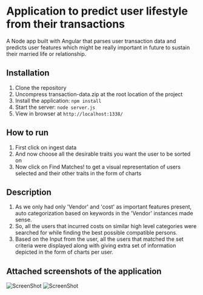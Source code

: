 # Application to predict user lifestyle from their transactions

A Node app built with Angular that parses user transaction data and predicts user features which might be really important in future to sustain their married life or relationship.

## Installation

1. Clone the repository
2. Uncompress transaction-data.zip at the root location of the project
2. Install the application: `npm install`
3. Start the server: `node server.js`
4. View in browser at `http://localhost:1338/`

## How to run
1. First click on ingest data
2. And now choose all the desirable traits you want the user to be sorted on
3. Now click on Find Matches! to get a visual representation of users selected and their other traits in the form of charts

## Description
1. As we only had only 'Vendor' and 'cost' as important features present, auto categorization based on keywords in the 'Vendor' instances made sense.
2. So, all the users that incurred costs on similar high level categories were searched for while finding the best possible compatible persons.
3. Based on the Input from the user, all the users that matched the set criteria were displayed along with giving extra set of information depicted in the form of charts per user.


## Attached screenshots of the application

![ScreenShot](https://raw.github.com/gaganmalhotra/IntuitCoding-Challenge/blob/master/app1.png)
![ScreenShot](https://raw.github.com/gaganmalhotra/IntuitCoding-Challenge/blob/master/app2.png)
